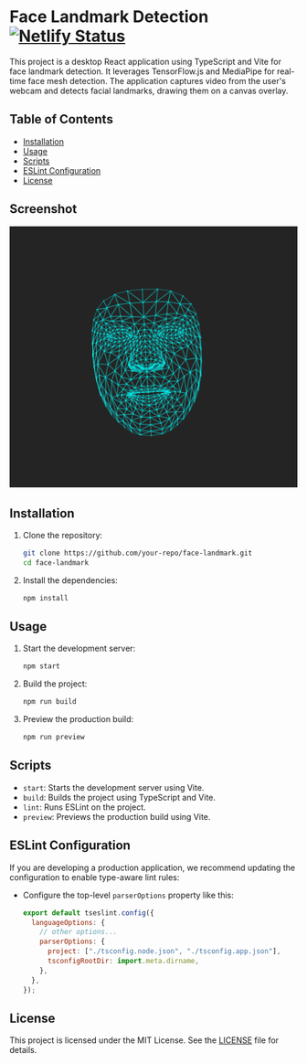 # Face Landmark Detection [![Netlify Status](https://api.netlify.com/api/v1/badges/14a5657a-ca88-4967-a244-5e20142c7998/deploy-status)](https://app.netlify.com/sites/facelandmarkdetection/deploys)

This project is a desktop React application using TypeScript and Vite for face landmark detection. It leverages TensorFlow.js and MediaPipe for real-time face mesh detection. The application captures video from the user's webcam and detects facial landmarks, drawing them on a canvas overlay.

## Table of Contents

- [Installation](#installation)
- [Usage](#usage)
- [Scripts](#scripts)
- [ESLint Configuration](#eslint-configuration)
- [License](#license)

## Screenshot

![Screenshot of Face Landmark Detection](./src/assets/screenshot.png)

## Installation

1. Clone the repository:

   ```sh
   git clone https://github.com/your-repo/face-landmark.git
   cd face-landmark
   ```

2. Install the dependencies:
   ```sh
   npm install
   ```

## Usage

1. Start the development server:

   ```sh
   npm start
   ```

2. Build the project:

   ```sh
   npm run build
   ```

3. Preview the production build:
   ```sh
   npm run preview
   ```

## Scripts

- `start`: Starts the development server using Vite.
- `build`: Builds the project using TypeScript and Vite.
- `lint`: Runs ESLint on the project.
- `preview`: Previews the production build using Vite.

## ESLint Configuration

If you are developing a production application, we recommend updating the configuration to enable type-aware lint rules:

- Configure the top-level `parserOptions` property like this:

  ```js
  export default tseslint.config({
    languageOptions: {
      // other options...
      parserOptions: {
        project: ["./tsconfig.node.json", "./tsconfig.app.json"],
        tsconfigRootDir: import.meta.dirname,
      },
    },
  });
  ```

## License

This project is licensed under the MIT License. See the [LICENSE](LICENSE) file for details.
